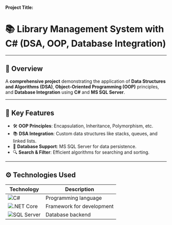 ****Project Title:****

# 📚 Library Management System with C# (DSA, OOP, Database Integration)

---------

## 🌟 Overview
A **comprehensive project** demonstrating the application of **Data Structures and Algorithms (DSA)**, **Object-Oriented Programming (OOP)** principles, and **Database Integration** using **C#** and **MS SQL Server**.

---------

## 🚀 Key Features
- 🛠️ **OOP Principles**: Encapsulation, Inheritance, Polymorphism, etc.
- 📚 **DSA Integration**: Custom data structures like stacks, queues, and linked lists.
- 💾 **Database Support**: MS SQL Server for data persistence.
- 🔍 **Search & Filter**: Efficient algorithms for searching and sorting.

---------

## ⚙️ Technologies Used
| Technology       | Description                          |
|------------------|--------------------------------------|
| ![C#](https://img.shields.io/badge/Language-C%23-blue)       | Programming language |
| ![.NET Core](https://img.shields.io/badge/Framework-.NET%20Core-blueviolet) | Framework for development |
| ![SQL Server](https://img.shields.io/badge/Database-MS%20SQL%20Server-orange) | Database backend |

